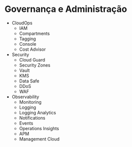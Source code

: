 # Governança e Administração

- CloudOps
  - IAM
  - Compartments
  - Tagging
  - Console
  - Cost Advisor
- Security
  - Cloud Guard
  - Security Zones
  - Vault
  - KMS
  - Data Safe
  - DDoS
  - WAF
- Observability
  - Monitoring
  - Logging
  - Logging Analytics
  - Notifications
  - Events
  - Operations Insights
  - APM
  - Management Cloud